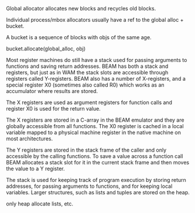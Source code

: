 Global allocator allocates new blocks and recycles old blocks.

Individual process/mbox allocators usually have a ref to the global alloc + bucket.

A bucket is a sequence of blocks with objs of the same age.

bucket.allocate(global_alloc, obj)



Most register machines do still have a stack used for passing arguments to
functions and saving return addresses. BEAM has both a stack and registers, but
just as in WAM the stack slots are accessible through registers called
Y-registers. BEAM also has a number of X-registers, and a special register X0
(sometimes also called R0) which works as an accumulator where results are
stored.

The X registers are used as argument registers for function calls and register
X0 is used for the return value.

The X registers are stored in a C-array in the BEAM emulator and they are
globally accessible from all functions. The X0 register is cached in a local
variable mapped to a physical machine register in the native machine on most
architectures.

The Y registers are stored in the stack frame of the caller and only accessible
by the calling functions. To save a value across a function call BEAM allocates
a stack slot for it in the current stack frame and then moves the value to
a Y register.


The stack is used for keeping track of program execution by storing return
addresses, for passing arguments to functions, and for keeping local variables.
Larger structures, such as lists and tuples are stored on the heap.

only heap allocate lists, etc.
